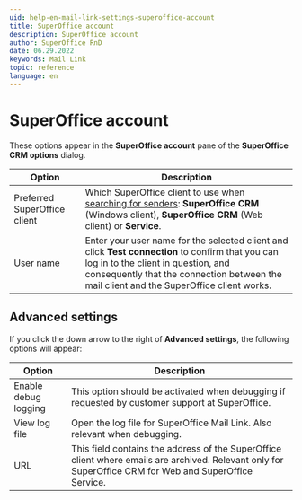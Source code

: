 ```yaml
---
uid: help-en-mail-link-settings-superoffice-account
title: SuperOffice account
description: SuperOffice account
author: SuperOffice RnD
date: 06.29.2022
keywords: Mail Link
topic: reference
language: en
---
```


# SuperOffice account

These options appear in the **SuperOffice account** pane of the **SuperOffice CRM options** dialog.

| Option | Description |
|---|---|
| Preferred SuperOffice client | Which SuperOffice client to use when [searching for senders][2]: **SuperOffice CRM** (Windows client), **SuperOffice CRM** (Web client) or **Service**. |
| User name | Enter your user name for the selected client and click **Test connection** to confirm that you can log in to the client in question, and consequently that the connection between the mail client and the SuperOffice client works. |

## Advanced settings

If you click the down arrow to the right of **Advanced settings**, the following options will appear:

| Option | Description |
|---|---|
| Enable debug logging | This option should be activated when debugging if requested by customer support at SuperOffice. |
| View log file | Open the log file for SuperOffice Mail Link. Also relevant when debugging. |
| URL | This field contains the address of the SuperOffice client where emails are archived. Relevant only for SuperOffice CRM for Web and SuperOffice Service. |

<!-- Referenced links -->
[2]: ../manage-senders.md

<!-- Referenced images -->
